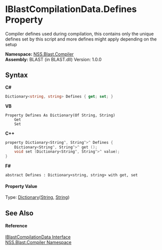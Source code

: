# IBlastCompilationData.Defines Property 
 

Compiler defines used during compilation, this contains only the unique defines set by this script and more defines might apply depending on the setup

**Namespace:**&nbsp;<a href="26a25caa-f50b-92ad-f15c-dbb9db1493ae">NSS.Blast.Compiler</a><br />**Assembly:**&nbsp;BLAST (in BLAST.dll) Version: 1.0.0

## Syntax

**C#**<br />
``` C#
Dictionary<string, string> Defines { get; set; }
```

**VB**<br />
``` VB
Property Defines As Dictionary(Of String, String)
	Get
	Set
```

**C++**<br />
``` C++
property Dictionary<String^, String^>^ Defines {
	Dictionary<String^, String^>^ get ();
	void set (Dictionary<String^, String^>^ value);
}
```

**F#**<br />
``` F#
abstract Defines : Dictionary<string, string> with get, set

```


#### Property Value
Type: <a href="https://docs.microsoft.com/dotnet/api/system.collections.generic.dictionary-2" target="_blank" rel="noopener noreferrer">Dictionary</a>(<a href="https://docs.microsoft.com/dotnet/api/system.string" target="_blank" rel="noopener noreferrer">String</a>, <a href="https://docs.microsoft.com/dotnet/api/system.string" target="_blank" rel="noopener noreferrer">String</a>)

## See Also


#### Reference
<a href="d2afd70e-15cd-df6e-c1b9-6e1d3e9552bd">IBlastCompilationData Interface</a><br /><a href="26a25caa-f50b-92ad-f15c-dbb9db1493ae">NSS.Blast.Compiler Namespace</a><br />